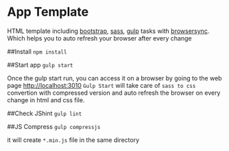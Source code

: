 # App Template
HTML template including [bootstrap](http://getbootstrap.com/), [sass](http://sass-lang.com/guide), [gulp](http://gulpjs.com/) tasks with [browsersync](http://www.browsersync.io/). Which helps you to auto refresh your browser after every change

##Install
`npm install`


##Start app
`gulp start`

Once the gulp start run, you can access it on a browser by going to the web page [http://localhost:3010](http://localhost:3010)
`Gulp Start` will take care of `sass to css` convertion with compressed version and auto refresh the browser on every change in html and css file.


##Check JShint
`gulp lint`


##JS Compress
`gulp compressjs`

it will create `*.min.js` file in the same directory
